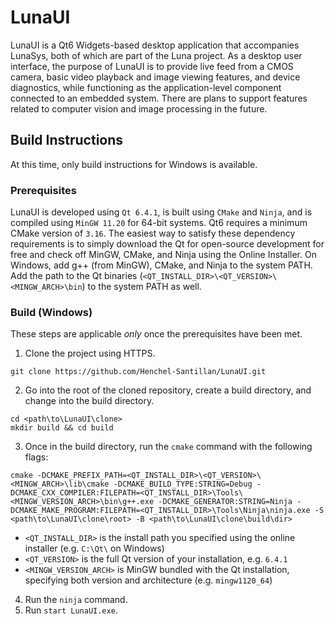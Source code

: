 # LunaUI

LunaUI is a Qt6 Widgets-based desktop application that accompanies LunaSys, both of which are part of the Luna project. As a desktop user interface, the purpose of LunaUI is to provide live feed from a CMOS camera, basic video playback and image viewing features, and device diagnostics, while functioning as the application-level component connected to an embedded system. There are plans to support features related to computer vision and image processing in the future.

## Build Instructions

At this time, only build instructions for Windows is available.

### Prerequisites
LunaUI is developed using `Qt 6.4.1`, is built using `CMake` and `Ninja`, and is compiled using `MinGW 11.20` for 64-bit systems. Qt6 requires a minimum CMake version of `3.16`. The easiest way to satisfy these dependency requirements is to simply download the Qt for open-source development for free and check off MinGW, CMake, and Ninja using the Online Installer. On Windows, add g++ (from MinGW), CMake, and Ninja to the system PATH. Add the path to the Qt binaries (`<QT_INSTALL_DIR>\<QT_VERSION>\<MINGW_ARCH>\bin`) to the system PATH as well.

### Build (Windows)

These steps are applicable _only_ once the prerequisites have been met.

1. Clone the project using HTTPS.

`git clone https://github.com/Henchel-Santillan/LunaUI.git`

2. Go into the root of the cloned repository, create a build directory, and change into the build directory.
```
cd <path\to\LunaUI\clone>
mkdir build && cd build
```

3. Once in the build directory, run the `cmake` command with the following flags:

```
cmake -DCMAKE_PREFIX_PATH=<QT_INSTALL_DIR>\<QT_VERSION>\<MINGW_ARCH>\lib\cmake -DCMAKE_BUILD_TYPE:STRING=Debug -DCMAKE_CXX_COMPILER:FILEPATH=<QT_INSTALL_DIR>\Tools\<MINGW_VERSION_ARCH>\bin\g++.exe -DCMAKE_GENERATOR:STRING=Ninja -DCMAKE_MAKE_PROGRAM:FILEPATH=<QT_INSTALL_DIR>\Tools\Ninja\ninja.exe -S <path\to\LunaUI\clone\root> -B <path\to\LunaUI\clone\build\dir>
```

* `<QT_INSTALL_DIR>` is the install path you specified using the online installer (e.g. `C:\Qt\` on Windows)
* `<QT_VERSION>` is the full Qt version of your installation, e.g. `6.4.1`
* `<MINGW_VERSION_ARCH>` is MinGW bundled with the Qt installation, specifying both version and architecture (e.g. `mingw1120_64`)

4. Run the `ninja` command.
5. Run `start LunaUI.exe`.
